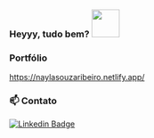 ### Heyyy, tudo bem? <img src='https://media.giphy.com/media/lRLzrbhmh5pFf4jOga/giphy.gif' width='50'>

### Portfólio
https://naylasouzaribeiro.netlify.app/

### 📫 Contato
[![Linkedin Badge](https://img.shields.io/badge/-linkedIn-blue?style=flat-square&logo=Linkedin&logoColor=white&link=https://www.linkedin.com/in/https://www.linkedin.com/in/naylasouzaribeiro//)](https://www.linkedin.com/in/naylasouzaribeiro/)
